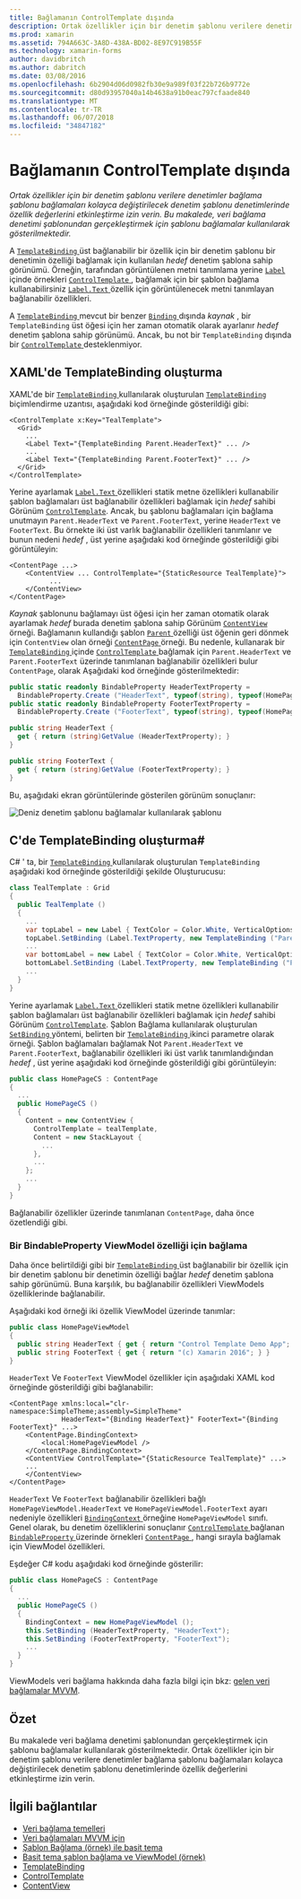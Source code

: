```yaml
---
title: Bağlamanın ControlTemplate dışında
description: Ortak özellikler için bir denetim şablonu verilere denetimler bağlama şablonu bağlamaları kolayca değiştirilecek denetim şablonu denetimlerinde özellik değerlerini etkinleştirme izin verin. Bu makalede, veri bağlama denetimi şablonundan gerçekleştirmek için şablonu bağlamalar kullanılarak gösterilmektedir.
ms.prod: xamarin
ms.assetid: 794A663C-3A8D-438A-BD02-8E97C919B55F
ms.technology: xamarin-forms
author: davidbritch
ms.author: dabritch
ms.date: 03/08/2016
ms.openlocfilehash: 6b2904d06d0982fb30e9a989f03f22b726b9772e
ms.sourcegitcommit: d80d93957040a14b4638a91b0eac797cfaade840
ms.translationtype: MT
ms.contentlocale: tr-TR
ms.lasthandoff: 06/07/2018
ms.locfileid: "34847182"
---
```

# <a name="binding-from-a-controltemplate"></a>Bağlamanın ControlTemplate dışında

_Ortak özellikler için bir denetim şablonu verilere denetimler bağlama şablonu bağlamaları kolayca değiştirilecek denetim şablonu denetimlerinde özellik değerlerini etkinleştirme izin verin. Bu makalede, veri bağlama denetimi şablonundan gerçekleştirmek için şablonu bağlamalar kullanılarak gösterilmektedir._

A [ `TemplateBinding` ](https://developer.xamarin.com/api/type/Xamarin.Forms.TemplateBinding/) üst bağlanabilir bir özellik için bir denetim şablonu bir denetimin özelliği bağlamak için kullanılan *hedef* denetim şablona sahip görünümü. Örneğin, tarafından görüntülenen metni tanımlama yerine [ `Label` ](https://developer.xamarin.com/api/type/Xamarin.Forms.Label/) içinde örnekleri [ `ControlTemplate` ](https://developer.xamarin.com/api/type/Xamarin.Forms.ControlTemplate/), bağlamak için bir şablon bağlama kullanabilirsiniz [ `Label.Text` ](https://developer.xamarin.com/api/property/Xamarin.Forms.Label.Text/) özellik için görüntülenecek metni tanımlayan bağlanabilir özellikleri.

A [ `TemplateBinding` ](https://developer.xamarin.com/api/type/Xamarin.Forms.TemplateBinding/) mevcut bir benzer [ `Binding` ](https://developer.xamarin.com/api/type/Xamarin.Forms.Binding/)dışında *kaynak* , bir `TemplateBinding` üst öğesi için her zaman otomatik olarak ayarlanır *hedef* denetim şablona sahip görünümü. Ancak, bu not bir `TemplateBinding` dışında bir [ `ControlTemplate` ](https://developer.xamarin.com/api/type/Xamarin.Forms.ControlTemplate/) desteklenmiyor.

## <a name="creating-a-templatebinding-in-xaml"></a>XAML'de TemplateBinding oluşturma

XAML'de bir [ `TemplateBinding` ](https://developer.xamarin.com/api/type/Xamarin.Forms.TemplateBinding/) kullanılarak oluşturulan [ `TemplateBinding` ](https://developer.xamarin.com/api/type/Xamarin.Forms.Xaml.TemplateBindingExtension/) biçimlendirme uzantısı, aşağıdaki kod örneğinde gösterildiği gibi:

```xaml
<ControlTemplate x:Key="TealTemplate">
  <Grid>
    ...
    <Label Text="{TemplateBinding Parent.HeaderText}" ... />
    ...
    <Label Text="{TemplateBinding Parent.FooterText}" ... />
  </Grid>
</ControlTemplate>
```

Yerine ayarlamak [ `Label.Text` ](https://developer.xamarin.com/api/property/Xamarin.Forms.Label.Text/) özellikleri statik metne özellikleri kullanabilir şablon bağlamaları üst bağlanabilir özellikleri bağlamak için *hedef* sahibi Görünüm [ `ControlTemplate`](https://developer.xamarin.com/api/type/Xamarin.Forms.ControlTemplate/). Ancak, bu şablonu bağlamaları için bağlama unutmayın `Parent.HeaderText` ve `Parent.FooterText`, yerine `HeaderText` ve `FooterText`. Bu örnekte iki üst varlık bağlanabilir özellikleri tanımlanır ve bunun nedeni *hedef* , üst yerine aşağıdaki kod örneğinde gösterildiği gibi görüntüleyin:

```xaml
<ContentPage ...>
    <ContentView ... ControlTemplate="{StaticResource TealTemplate}">
          ...
    </ContentView>
</ContentPage>
```

*Kaynak* şablonunu bağlamayı üst öğesi için her zaman otomatik olarak ayarlamak *hedef* burada denetim şablona sahip Görünüm [ `ContentView` ](https://developer.xamarin.com/api/type/Xamarin.Forms.ContentView/) örneği. Bağlamanın kullandığı şablon [ `Parent` ](https://developer.xamarin.com/api/property/Xamarin.Forms.Element.Parent/) özelliği üst öğenin geri dönmek için `ContentView` olan örneği [ `ContentPage` ](https://developer.xamarin.com/api/type/Xamarin.Forms.ContentPage/) örneği. Bu nedenle, kullanarak bir [ `TemplateBinding` ](https://developer.xamarin.com/api/type/Xamarin.Forms.TemplateBinding/) içinde [ `ControlTemplate` ](https://developer.xamarin.com/api/type/Xamarin.Forms.ControlTemplate/) bağlamak için `Parent.HeaderText` ve `Parent.FooterText` üzerinde tanımlanan bağlanabilir özellikleri bulur `ContentPage`, olarak Aşağıdaki kod örneğinde gösterilmektedir:

```csharp
public static readonly BindableProperty HeaderTextProperty =
  BindableProperty.Create ("HeaderText", typeof(string), typeof(HomePage), "Control Template Demo App");
public static readonly BindableProperty FooterTextProperty =
  BindableProperty.Create ("FooterText", typeof(string), typeof(HomePage), "(c) Xamarin 2016");

public string HeaderText {
  get { return (string)GetValue (HeaderTextProperty); }
}

public string FooterText {
  get { return (string)GetValue (FooterTextProperty); }
}
```

Bu, aşağıdaki ekran görüntülerinde gösterilen görünüm sonuçlanır:

![](template-binding-images/teal-theme.png "Deniz denetim şablonu bağlamalar kullanılarak şablonu")

## <a name="creating-a-templatebinding-in-c35"></a>C'de TemplateBinding oluşturma&#35;

C# ' ta, bir [ `TemplateBinding` ](https://developer.xamarin.com/api/type/Xamarin.Forms.TemplateBinding/) kullanılarak oluşturulan `TemplateBinding` aşağıdaki kod örneğinde gösterildiği şekilde Oluşturucusu:

```csharp
class TealTemplate : Grid
{
  public TealTemplate ()
  {
    ...
    var topLabel = new Label { TextColor = Color.White, VerticalOptions = LayoutOptions.Center };
    topLabel.SetBinding (Label.TextProperty, new TemplateBinding ("Parent.HeaderText"));
    ...
    var bottomLabel = new Label { TextColor = Color.White, VerticalOptions = LayoutOptions.Center };
    bottomLabel.SetBinding (Label.TextProperty, new TemplateBinding ("Parent.FooterText"));
    ...
  }
}
```

Yerine ayarlamak [ `Label.Text` ](https://developer.xamarin.com/api/property/Xamarin.Forms.Label.Text/) özellikleri statik metne özellikleri kullanabilir şablon bağlamaları üst bağlanabilir özellikleri bağlamak için *hedef* sahibi Görünüm [ `ControlTemplate`](https://developer.xamarin.com/api/type/Xamarin.Forms.ControlTemplate/). Şablon Bağlama kullanılarak oluşturulan [ `SetBinding` ](https://developer.xamarin.com/api/member/Xamarin.Forms.BindableObject.SetBinding/p/Xamarin.Forms.BindableProperty/Xamarin.Forms.BindingBase/) yöntemi, belirten bir [ `TemplateBinding` ](https://developer.xamarin.com/api/type/Xamarin.Forms.TemplateBinding/) ikinci parametre olarak örneği. Şablon bağlamaları bağlamak Not `Parent.HeaderText` ve `Parent.FooterText`, bağlanabilir özellikleri iki üst varlık tanımlandığından *hedef* , üst yerine aşağıdaki kod örneğinde gösterildiği gibi görüntüleyin:

```csharp
public class HomePageCS : ContentPage
{
  ...
  public HomePageCS ()
  {
    Content = new ContentView {
      ControlTemplate = tealTemplate,
      Content = new StackLayout {
        ...
      },
      ...
    };
    ...
  }
}
```

Bağlanabilir özellikler üzerinde tanımlanan `ContentPage`, daha önce özetlendiği gibi.

### <a name="binding-a-bindableproperty-to-a-viewmodel-property"></a>Bir BindableProperty ViewModel özelliği için bağlama

Daha önce belirtildiği gibi bir [ `TemplateBinding` ](https://developer.xamarin.com/api/type/Xamarin.Forms.TemplateBinding/) üst bağlanabilir bir özellik için bir denetim şablonu bir denetimin özelliği bağlar *hedef* denetim şablona sahip görünümü. Buna karşılık, bu bağlanabilir özellikleri ViewModels özelliklerinde bağlanabilir.

Aşağıdaki kod örneği iki özellik ViewModel üzerinde tanımlar:

```csharp
public class HomePageViewModel
{
  public string HeaderText { get { return "Control Template Demo App"; } }
  public string FooterText { get { return "(c) Xamarin 2016"; } }
}
```

`HeaderText` Ve `FooterText` ViewModel özellikler için aşağıdaki XAML kod örneğinde gösterildiği gibi bağlanabilir:

```xaml
<ContentPage xmlns:local="clr-namespace:SimpleTheme;assembly=SimpleTheme"
             HeaderText="{Binding HeaderText}" FooterText="{Binding FooterText}" ...>
    <ContentPage.BindingContext>
        <local:HomePageViewModel />
    </ContentPage.BindingContext>
    <ContentView ControlTemplate="{StaticResource TealTemplate}" ...>
    ...
    </ContentView>
</ContentPage>
```

`HeaderText` Ve `FooterText` bağlanabilir özellikleri bağlı `HomePageViewModel.HeaderText` ve `HomePageViewModel.FooterText` ayarı nedeniyle özellikleri [ `BindingContext` ](https://developer.xamarin.com/api/property/Xamarin.Forms.BindableObject.BindingContext/) örneğine `HomePageViewModel` sınıfı. Genel olarak, bu denetim özelliklerini sonuçlanır [ `ControlTemplate` ](https://developer.xamarin.com/api/type/Xamarin.Forms.ControlTemplate/) bağlanan [ `BindableProperty` ](https://developer.xamarin.com/api/type/Xamarin.Forms.BindableProperty/) üzerinde örnekleri [ `ContentPage` ](https://developer.xamarin.com/api/type/Xamarin.Forms.ContentPage/), hangi sırayla bağlamak için ViewModel özellikleri.

Eşdeğer C# kodu aşağıdaki kod örneğinde gösterilir:

```csharp
public class HomePageCS : ContentPage
{
  ...
  public HomePageCS ()
  {
    BindingContext = new HomePageViewModel ();
    this.SetBinding (HeaderTextProperty, "HeaderText");
    this.SetBinding (FooterTextProperty, "FooterText");
    ...
  }
}
```

ViewModels veri bağlama hakkında daha fazla bilgi için bkz: [gelen veri bağlamalar MVVM](~/xamarin-forms/xaml/xaml-basics/data-bindings-to-mvvm.md).

## <a name="summary"></a>Özet

Bu makalede veri bağlama denetimi şablonundan gerçekleştirmek için şablonu bağlamalar kullanılarak gösterilmektedir. Ortak özellikler için bir denetim şablonu verilere denetimler bağlama şablonu bağlamaları kolayca değiştirilecek denetim şablonu denetimlerinde özellik değerlerini etkinleştirme izin verin.



## <a name="related-links"></a>İlgili bağlantılar

- [Veri bağlama temelleri](~/xamarin-forms/xaml/xaml-basics/data-binding-basics.md)
- [Veri bağlamaları MVVM için](~/xamarin-forms/xaml/xaml-basics/data-bindings-to-mvvm.md)
- [Şablon Bağlama (örnek) ile basit tema](https://developer.xamarin.com/samples/xamarin-forms/templates/controltemplates/simplethemewithtemplatebinding/)
- [Basit tema şablon bağlama ve ViewModel (örnek)](https://developer.xamarin.com/samples/xamarin-forms/templates/controltemplates/simplethemewithtemplatebindingandviewmodel/)
- [TemplateBinding](https://developer.xamarin.com/api/type/Xamarin.Forms.TemplateBinding/)
- [ControlTemplate](https://developer.xamarin.com/api/type/Xamarin.Forms.ControlTemplate/)
- [ContentView](https://developer.xamarin.com/api/type/Xamarin.Forms.ContentView/)
